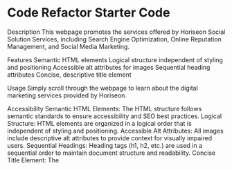 # Code Refactor Starter Code
Description
This webpage promotes the services offered by Horiseon Social Solution Services, including Search Engine Optimization, Online Reputation Management, and Social Media Marketing.

Features
Semantic HTML elements
Logical structure independent of styling and positioning
Accessible alt attributes for images
Sequential heading attributes
Concise, descriptive title element

Usage
Simply scroll through the webpage to learn about the digital marketing services provided by Horiseon.

Accessibility
Semantic HTML Elements: The HTML structure follows semantic standards to ensure accessibility and SEO best practices.
Logical Structure: HTML elements are organized in a logical order that is independent of styling and positioning.
Accessible Alt Attributes: All images include descriptive alt attributes to provide context for visually impaired users.
Sequential Headings: Heading tags (h1, h2, etc.) are used in a sequential order to maintain document structure and readability.
Concise Title Element: The <title> element accurately describes the purpose and content of the webpage.

Deployed Site: https://wcburnette.github.io/Hori/
